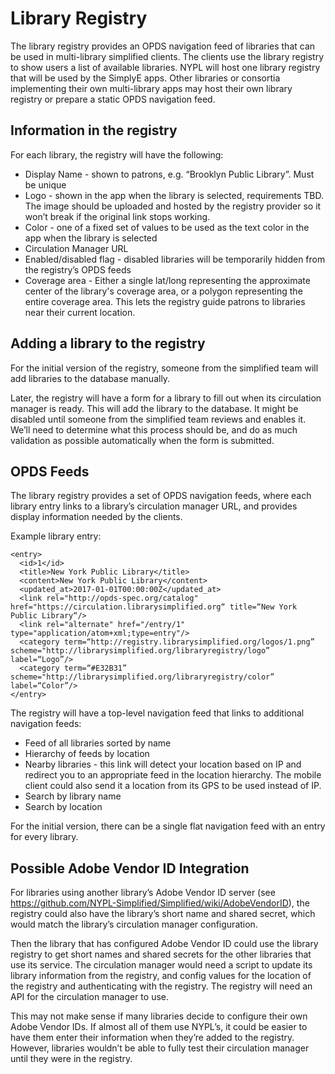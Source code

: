 # Library Registry

The library registry provides an OPDS navigation feed of libraries that can be used in multi-library simplified clients. The clients use the library registry to show users a list of available libraries. NYPL will host one library registry that will be used by the SimplyE apps. Other libraries or consortia implementing their own multi-library apps may host their own library registry or prepare a static OPDS navigation feed.

## Information in the registry
For each library, the registry will have the following:
- Display Name - shown to patrons, e.g. “Brooklyn Public Library”. Must be unique
- Logo - shown in the app when the library is selected, requirements TBD. The image should be uploaded and hosted by the registry provider so it won’t break if the original link stops working.
- Color - one of a fixed set of values to be used as the text color in the app when the library is selected
- Circulation Manager URL
- Enabled/disabled flag - disabled libraries will be temporarily hidden from the registry’s OPDS feeds
- Coverage area - Either a single lat/long representing the approximate center of the library's coverage area, or a polygon representing the entire coverage area. This lets the registry guide patrons to libraries near their current location.

## Adding a library to the registry
For the initial version of the registry, someone from the simplified team will add libraries to the database manually.

Later, the registry will have a form for a library to fill out when its circulation manager is ready. This will add the library to the database. It might be disabled until someone from the simplified team reviews and enables it. We’ll need to determine what this process should be, and do as much validation as possible automatically when the form is submitted. 


## OPDS Feeds
The library registry provides a set of OPDS navigation feeds, where each library entry links to a library’s circulation manager URL, and provides display information needed by the clients.

Example library entry:
```
<entry>
  <id>1</id>
  <title>New York Public Library</title>
  <content>New York Public Library</content>
  <updated_at>2017-01-01T00:00:00Z</updated_at>
  <link rel="http://opds-spec.org/catalog" href="https://circulation.librarysimplified.org“ title=“New York Public Library“/>
  <link rel="alternate" href="/entry/1" type="application/atom+xml;type=entry"/>
  <category term=“http://registry.librarysimplified.org/logos/1.png” scheme="http://librarysimplified.org/libraryregistry/logo” label=“Logo”/>
  <category term=“#E32B31” scheme="http://librarysimplified.org/libraryregistry/color” label=“Color”/>
</entry>
```

The registry will have a top-level navigation feed that links to additional navigation feeds:
- Feed of all libraries sorted by name
- Hierarchy of feeds by location
- Nearby libraries - this link will detect your location based on IP and redirect you to an appropriate feed in the location hierarchy. The mobile client could also send it a location from its GPS to be used instead of IP.
- Search by library name
- Search by location

For the initial version, there can be a single flat navigation feed with an entry for every library.


## Possible Adobe Vendor ID Integration
For libraries using another library’s Adobe Vendor ID server (see https://github.com/NYPL-Simplified/Simplified/wiki/AdobeVendorID), the registry could also have the library’s short name and shared secret, which would match the library’s circulation manager configuration.

Then the library that has configured Adobe Vendor ID could use the library registry to get short names and shared secrets for the other libraries that use its service. The circulation manager would need a script to update its library information from the registry, and config values for the location of the registry and authenticating with the registry. The registry will need an API for the circulation manager to use.

This may not make sense if many libraries decide to configure their own Adobe Vendor IDs. If almost all of them use NYPL’s, it could be easier to have them enter their information when they’re added to the registry. However, libraries wouldn’t be able to fully test their circulation manager until they were in the registry.